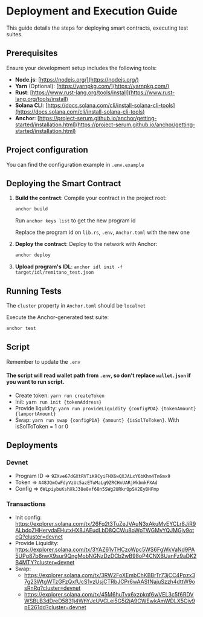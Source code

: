 # Deployment and Execution Guide

This guide details the steps for deploying smart contracts, executing test suites.

## Prerequisites

Ensure your development setup includes the following tools:

- **Node.js**: [https://nodejs.org/](https://nodejs.org/)
- **Yarn** (Optional): [https://yarnpkg.com/](https://yarnpkg.com/)
- **Rust**: [https://www.rust-lang.org/tools/install](https://www.rust-lang.org/tools/install)
- **Solana CLI**: [https://docs.solana.com/cli/install-solana-cli-tools](https://docs.solana.com/cli/install-solana-cli-tools)
- **Anchor**: [https://project-serum.github.io/anchor/getting-started/installation.html](https://project-serum.github.io/anchor/getting-started/installation.html)

## Project configuration
You can find the configuration example in `.env.example`

## Deploying the Smart Contract

1. **Build the contract**:
   Compile your contract in the project root:

   ```bash
   anchor build
   ```

   Run `anchor keys list` to get the new program id

   Replace the program id on `lib.rs`, `.env`, `Anchor.toml` with the new one

2. **Deploy the contract**:
   Deploy to the network with Anchor:

   ```bash
   anchor deploy
   ```

3. **Upload program's IDL**: `anchor idl init -f target/idl/remitano_test.json`

## Running Tests

The `cluster` property in `Anchor.toml` should be `localnet`

Execute the Anchor-generated test suite:

```bash
anchor test
```

## Script
Remember to update the `.env`
#### The script will read wallet path from `.env`, so don't replace `wallet.json` if you want to run script.
- Create token: `yarn run createToken`
- Init: `yarn run init {tokenAddress}`
- Provide liquidity: `yarn run provideLiquidity {configPDA} {tokenAmount} {lamportAmount}`
- Swap: `yarn run swap {configPDA} {amount} {isSolToToken}`. With isSolToToken = 1 or 0

## Deployments

### Devnet

- Program ID => `9ZXve67dGXtRVTiK9CyiFHX6wQXJALxY6bKhm4Tn6mx9`
- Token => `A48JQmCwFdyVzUc5azETuMaLg9ZRCHnUARjWkbmkFXAd`
- Config => `6WLpiybuKshXkJ38e8xf68n5SWg2URkrQpSH2EyBHFmp`

### Transactions
- Init config: https://explorer.solana.com/tx/26Fq2t3TuZeJVAuN3xAkuMvEYCLr8JiR9ALbdoZHHervdaEHutxHX8JAEudLbD8QCWu8oWpTWGMvYQJMGjv9otcQ?cluster=devnet
- Provide Liquidity: https://explorer.solana.com/tx/3YAZ61vTHCzoWpc5WS6FgWkVaNd9PA5UPg87b6nwX9sur9QngMobNGNzDzDCb2wB98oP4CNXBUanFz9aDK2B4MTY?cluster=devnet
- Swap: 
    - https://explorer.solana.com/tx/3RW2FoXEmbChKBBrTr73jCC4Ppzx37g23WtgWTzGFzQxfUcS1vzUsjCTRbJCPr6wAASfNajuSzzh4dttW9osRnRg?cluster=devnet
    - https://explorer.solana.com/tx/45M6huTvx6xzpkqf6wVEL3c5f6RDVWSBLB3dDreD5831j4WhYJcUVCLei5G5i2jA9CWEwkAmWDLX5Cjv9pE261dd?cluster=devnet
